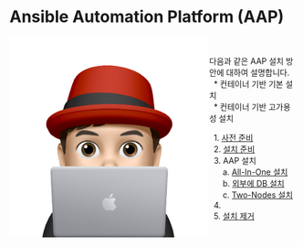 # Ansible Automation Platform (AAP)



<img align="left" src="/images/이승일--II_컴퓨터.png" width="350px" height="350px" title="100px" alt="안녕"></img><br>

다음과 같은 AAP 설치 방안에 대하여 설명합니다.<br>
&nbsp;&nbsp;* 컨테이너 기반 기본 설치<br>
&nbsp;&nbsp;* 컨테이너 기반 고가용성 설치<br>

&nbsp;&nbsp;1. [사전 준비](documents/pre-requisites.md)<br>
&nbsp;&nbsp;2. [설치 준비](documents/pre-installation.md)<br>
&nbsp;&nbsp;3. AAP 설치<br>
&nbsp;&nbsp;&nbsp;&nbsp;&nbsp;&nbsp;a. [All-In-One 설치](documents/install-all-in-one.md)<br>
&nbsp;&nbsp;&nbsp;&nbsp;&nbsp;&nbsp;b. [외부에 DB 설치](documents/install-external-db.md)<br>
&nbsp;&nbsp;&nbsp;&nbsp;&nbsp;&nbsp;c. [Two-Nodes 설치](documents/install-two-nodes.md)<br>
&nbsp;&nbsp;4. []()<br>
&nbsp;&nbsp;5. [설치 제거](documents/un-installation.md)<br>
